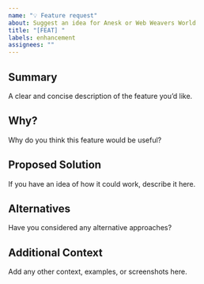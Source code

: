 ```yaml
---
name: "💡 Feature request"
about: Suggest an idea for Anesk or Web Weavers World
title: "[FEAT] "
labels: enhancement
assignees: ""
---
```


## Summary
A clear and concise description of the feature you’d like.

## Why?
Why do you think this feature would be useful?

## Proposed Solution
If you have an idea of how it could work, describe it here.

## Alternatives
Have you considered any alternative approaches?

## Additional Context
Add any other context, examples, or screenshots here.
